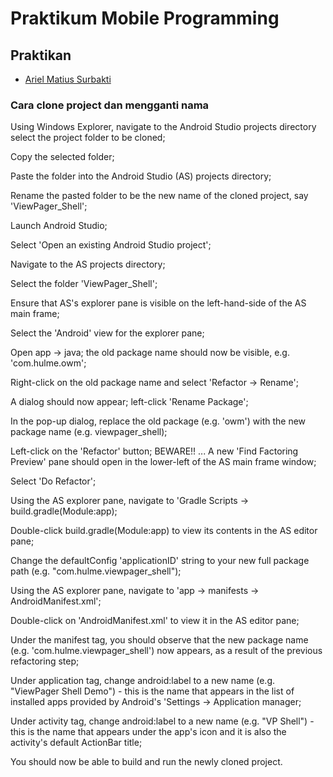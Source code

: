 # Praktikum Mobile Programming

## Praktikan

- [Ariel Matius Surbakti](https://www.github.com/octokatherine)

### Cara clone project dan mengganti nama

Using Windows Explorer, navigate to the Android Studio projects directory select the project folder to be cloned;

Copy the selected folder;

Paste the folder into the Android Studio (AS) projects directory;

Rename the pasted folder to be the new name of the cloned project, say 'ViewPager_Shell';

Launch Android Studio;

Select 'Open an existing Android Studio project';

Navigate to the AS projects directory;

Select the folder 'ViewPager_Shell';

Ensure that AS's explorer pane is visible on the left-hand-side of the AS main frame;

Select the 'Android' view for the explorer pane;

Open app -> java; the old package name should now be visible, e.g. 'com.hulme.owm';

Right-click on the old package name and select 'Refactor -> Rename';

A dialog should now appear; left-click 'Rename Package';

In the pop-up dialog, replace the old package (e.g. 'owm') with the new package name (e.g. viewpager_shell);

Left-click on the 'Refactor' button; BEWARE!! ... A new 'Find Factoring Preview' pane should open in the lower-left of the AS main frame window;

Select 'Do Refactor';

Using the AS explorer pane, navigate to 'Gradle Scripts -> build.gradle(Module:app);

Double-click build.gradle(Module:app) to view its contents in the AS editor pane;

Change the defaultConfig 'applicationID' string to your new full package path (e.g. "com.hulme.viewpager_shell");

Using the AS explorer pane, navigate to 'app -> manifests -> AndroidManifest.xml';

Double-click on 'AndroidManifest.xml' to view it in the AS editor pane;

Under the manifest tag, you should observe that the new package name (e.g. 'com.hulme.viewpager_shell') now appears, as a result of the previous refactoring step;

Under application tag, change android:label to a new name (e.g. "ViewPager Shell Demo") - this is the name that appears in the list of installed apps provided by Android's 'Settings -> Application manager;

Under activity tag, change android:label to a new name (e.g. "VP Shell") - this is the name that appears under the app's icon and it is also the activity's default ActionBar title;

You should now be able to build and run the newly cloned project.
